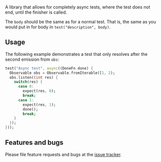 A library that allows for completely async tests, where the test does not end, until
the finisher is called.

The `body` should be the same as for a normal test. That is, the same as you
would put in for body in `test("description", body)`.

## Usage

The following example demonstrates a test that only resolves after the
second emission from `obs`:

```dart
test("Async test", async((DoneFn done) {
  Observable obs = Observable.fromIterable([1, 2);
  obs.listen((int res) {
    switch(res) {
      case 0:
        expect(res, 0);
        break;
      case 1:
        expect(res, 1);
        done();
        break;
    }
  });
}));
```

## Features and bugs

Please file feature requests and bugs at the [issue tracker][tracker].

[tracker]: http://example.com/issues/replaceme
